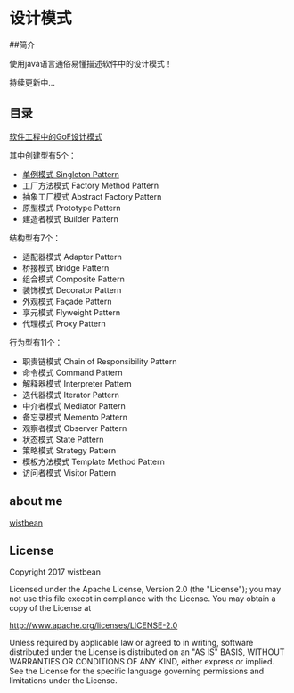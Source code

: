 设计模式
=========

##简介

使用java语言通俗易懂描述软件中的设计模式！

持续更新中...

## 目录

[软件工程中的GoF设计模式](http://www.wistbean.com/blog/2017/09/24/design-pattern/)

其中创建型有5个：

- [单例模式 Singleton Pattern](http://www.wistbean.com/blog/2017/09/26/singleton-pattern/)
- 工厂方法模式 Factory Method Pattern
- 抽象工厂模式 Abstract Factory Pattern
- 原型模式 Prototype Pattern
- 建造者模式 Builder Pattern


结构型有7个：

- 适配器模式 Adapter Pattern
- 桥接模式 Bridge Pattern
- 组合模式 Composite Pattern
- 装饰模式 Decorator Pattern
- 外观模式 Façade Pattern
- 享元模式 Flyweight Pattern
- 代理模式 Proxy Pattern

行为型有11个：

- 职责链模式 Chain of Responsibility Pattern
- 命令模式 Command Pattern
- 解释器模式 Interpreter Pattern
- 迭代器模式 Iterator Pattern
- 中介者模式 Mediator Pattern
- 备忘录模式 Memento Pattern
- 观察者模式 Observer Pattern
- 状态模式 State Pattern
- 策略模式 Strategy Pattern
- 模板方法模式 Template Method Pattern
- 访问者模式 Visitor Pattern


## about me

[wistbean](http://www.wistbean.com "wistbean")



## License

Copyright 2017 wistbean

Licensed under the Apache License, Version 2.0 (the "License");
you may not use this file except in compliance with the License.
You may obtain a copy of the License at

 http://www.apache.org/licenses/LICENSE-2.0

Unless required by applicable law or agreed to in writing, software
distributed under the License is distributed on an "AS IS" BASIS,
WITHOUT WARRANTIES OR CONDITIONS OF ANY KIND, either express or implied.
See the License for the specific language governing permissions and
limitations under the License.